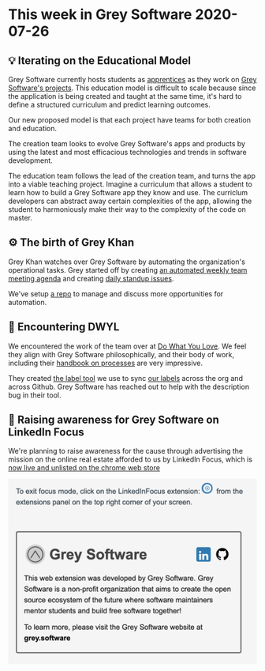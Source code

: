 # This week in Grey Software 2020-07-26

## 💡 Iterating on the Educational Model

Grey Software currently hosts students as [apprentices](/apprentice) as they work on [Grey Software's projects](/projects). This education model is difficult to scale because since the application is being created and taught at the same time, it's hard to define a structured curriculum and predict learning outcomes.

Our new proposed model is that each project have teams for both creation and education.

The creation team looks to evolve Grey Software's apps and products by using the latest and most efficacious technologies and trends in software development. 

The education team follows the lead of the creation team, and turns the app into a viable teaching project. Imagine a curriculum that allows a student to learn how to build a Grey Software app they know and use. The curriclum developers can abstract away certain complexities of the app, allowing the student to harmoniously make their way to the complexity of the code on master. 

## ⚙️ The birth of Grey Khan

Grey Khan watches over Grey Software by automating the organization's operational tasks. Grey started off by creating [an automated weekly team meeting agenda](https://github.com/grey-software/org/issues/39) and creating [daily standup issues](https://github.com/grey-software/Material-Math/issues/51). 

We've setup [a repo](https://github.com/grey-software/automation) to manage and discuss more opportunities for automation.  

## 💚 Encountering DWYL

We encountered the work of the team over at [Do What You Love](https://github.com/dwyl/start-here). We feel they align with Grey Software philosophically, and their body of work, including their [handbook on processes](https://github.com/dwyl/process-handbook) are very impressive.  

They created [the label tool](https://label-sync.herokuapp.com/) we use to sync [our labels](https://github.com/grey-software/github-labels) across the org and across Github. Grey Software has reached out to help with the description bug in their tool. 


## 📢 Raising awareness for Grey Software on LinkedIn Focus

We're planning to raise awareness for the cause through advertising the mission on the online real estate afforded to us by LinkedIn Focus, which is [now live and unlisted on the chrome web store](https://chrome.google.com/webstore/detail/linkedin-focus/cmafljjdkloacahjddlpaognhjpacdff?hl=en&authuser=2)

![LinkedIn Focus Raising Awareness](./linkedin-focus-gs-awareness.png)


